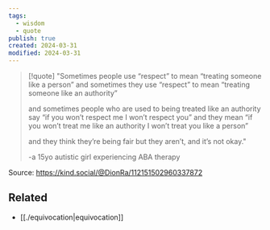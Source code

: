 ```yaml
---
tags:
  - wisdom
  - quote
publish: true
created: 2024-03-31
modified: 2024-03-31
---
```

> [!quote]
> "Sometimes people use “respect” to mean “treating someone like a person” and sometimes they use “respect” to mean “treating someone like an authority”
> 
> and sometimes people who are used to being treated like an authority say “if you won’t respect me I won’t respect you” and they mean “if you won’t treat me like an authority I won’t treat you like a person”
> 
> and they think they’re being fair but they aren’t, and it’s not okay."
> 
> -a 15yo autistic girl experiencing ABA therapy

Source: https://kind.social/@DionRa/112151502960337872

## Related
- [[./equivocation|equivocation]]